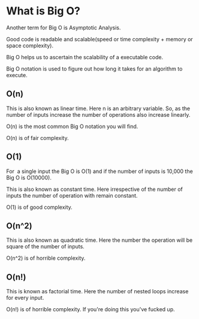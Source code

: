 # What is Big O?

Another term for Big O is Asymptotic Analysis.

Good code is readable and scalable(speed or time complexity + memory or space complexity).

Big O helps us to ascertain the scalability of a executable code.

Big O notation is used to figure out how long it takes for an algorithm to execute.

## O(n)

This is also known as linear time. Here n is an arbitrary variable. So, as the number of inputs increase the number of operations also increase linearly.  

O(n) is the most common Big O notation you will find.

O(n) is of fair complexity.
## O(1)

For  a single input the Big O is O(1) and if the number of inputs is 10,000 the Big O is O(10000).  

This is also known as constant time. Here irrespective of the number of inputs the number of operation with remain constant.  

O(1) is of good complexity.

## O(n^2)

This is also known as quadratic time. Here the number the operation will be square of the number of inputs.  

O(n^2) is of horrible complexity.

## O(n!)

This is known as factorial time. Here the number of nested loops increase for every input.  

O(n!) is of horrible complexity. If you're doing this you've fucked up.